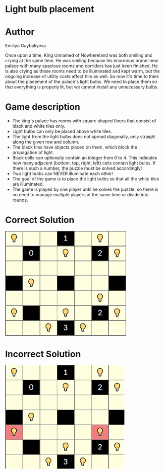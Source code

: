 # Light bulb placement


# Author
Emiliya Gaybaliyeva


Once upon a time, King Unnamed of Nowhereland was both smiling and crying at the same time. He was smiling because his enormous brand-new palace with many spacious rooms and corridors has just been finished. He is also crying as these rooms need to be illuminated and kept warm, but the ongoing increase of utility costs affect him as well. So now it's time to think about the placement of the palace's light bulbs. We need to place them so that everything is properly lit, but we cannot install any unnecessary bulbs.

# Game description
 * The king's palace has rooms with square shaped floors that consist of black and white tiles only.
 * Light bulbs can only be placed above white tiles.
 * The light from the light bulbs does not spread diagonally, only straight along the given row and column.
 * The black tiles have objects placed on them, which block the propagation of light.
 * Black cells can optionally contain an integer from 0 to 4. This indicates how many adjacent (bottom, top, right, left) cells contain light bulbs. If there is such a number, the puzzle must be solved accordingly!
 * Two light bulbs can NEVER illuminate each other!
 * The goal of the game is to place the light bulbs so that all the white tiles are illuminated.
 * The game is played by one player until he solves the puzzle, so there is no need to manage multiple players at the same time or divide into rounds.
 
 # Correct Solution
 
 ![Light-Bulb-correct-solution](Light-Bulb-correct-solution.png)
 
 
 # Incorrect Solution
 
  ![Light-Bulb-incorrect-solution](Light-Bulb-incorrect-solution.png)
 
 
 

